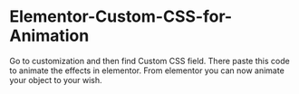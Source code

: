 # Elementor-Custom-CSS-for-Animation
Go to customization and then find Custom CSS field. There paste this code to animate the effects in elementor.
From elementor you can now animate your object to your wish.

